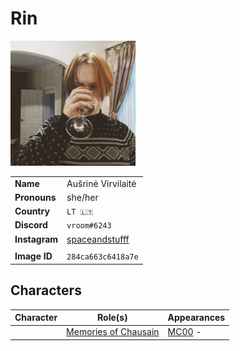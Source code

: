 # Rin

<img src="https://raw.githubusercontent.com/jesskelsall/astarus-images/main/players/284ca663c6418a7e.png" height="200" />

|||
| --- | --- |
| **Name** | Aušrinė Virvilaitė | player.3
| **Pronouns** | she/her |
| **Country** | `LT 🇱🇹` |
| **Discord** | `vroom#6243` |
| **Instagram** | [spaceandstufff](https://www.instagram.com/spaceandstufff/) |
||
| **Image ID** | `284ca663c6418a7e` |

## Characters

| Character | Role(s) | Appearances |
| --- | --- | --- |
| | [Memories of Chausain](../campaigns/C3-memories-of-chausain.md) | [MC00](../sessions/upcoming/MC00.md) - |
